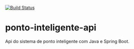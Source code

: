 
[![Build Status](https://travis-ci.com/BelarminoLee/ponto-inteligente-api.svg?branch=master)](https://travis-ci.com/BelarminoLee/ponto-inteligente-api)
# ponto-inteligente-api
Api do sistema de ponto inteligente com Java e Spring Boot.
